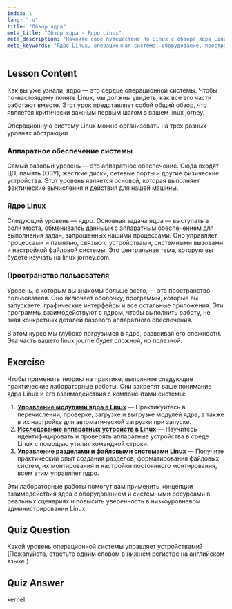 ```yaml
---
index: 1
lang: "ru"
title: "Обзор ядра"
meta_title: "Обзор ядра - Ядро Linux"
meta_description: "Начните свое путешествие по Linux с обзора ядра Linux. Поймите его основную роль в управлении оборудованием и пространством пользователя — фундаментальную концепцию на linuxjourney.com."
meta_keywords: "Ядро Linux, операционная система, оборудование, пространство пользователя, путешествие по Linux, linuxjourney.com"
---
```


## Lesson Content

Как вы уже узнали, ядро — это сердце операционной системы. Чтобы по-настоящему понять Linux, мы должны увидеть, как все его части работают вместе. Этот урок представляет собой общий обзор, что является критически важным первым шагом в вашем linux jorney.

Операционную систему Linux можно организовать на трех разных уровнях абстракции.

### Аппаратное обеспечение системы

Самый базовый уровень — это аппаратное обеспечение. Сюда входят ЦП, память (ОЗУ), жесткие диски, сетевые порты и другие физические устройства. Этот уровень является основой, которая выполняет фактические вычисления и действия для нашей машины.

### Ядро Linux

Следующий уровень — ядро. Основная задача ядра — выступать в роли моста, обмениваясь данными с аппаратным обеспечением для выполнения задач, запрошенных нашими процессами. Оно управляет процессами и памятью, связью с устройствами, системными вызовами и настройкой файловой системы. Это центральная тема, которую вы будете изучать на linux jorney.com.

### Пространство пользователя

Уровень, с которым вы знакомы больше всего, — это пространство пользователя. Оно включает оболочку, программы, которые вы запускаете, графические интерфейсы и все остальные приложения. Эти программы взаимодействуют с ядром, чтобы выполнить работу, не зная конкретных деталей базового аппаратного обеспечения.

В этом курсе мы глубоко погрузимся в ядро, развеивая его сложности. Эта часть вашего linux journe будет сложной, но полезной.

## Exercise

Чтобы применить теорию на практике, выполните следующие практические лабораторные работы. Они закрепят ваше понимание ядра Linux и его взаимодействия с компонентами системы:

1. **[Управление модулями ядра в Linux](https://labex.io/ru/labs/comptia-manage-kernel-modules-in-linux-590865)** — Практикуйтесь в перечислении, проверке, загрузке и выгрузке модулей ядра, а также в их настройке для автоматической загрузки при запуске.
2. **[Исследование аппаратных устройств в Linux](https://labex.io/ru/labs/comptia-explore-hardware-devices-in-linux-590861)** — Научитесь идентифицировать и проверять аппаратные устройства в среде Linux с помощью утилит командной строки.
3. **[Управление разделами и файловыми системами Linux](https://labex.io/ru/labs/comptia-manage-linux-partitions-and-filesystems-590845)** — Получите практический опыт создания разделов, форматирования файловых систем, их монтирования и настройки постоянного монтирования, всем этим управляет ядро.

Эти лабораторные работы помогут вам применить концепции взаимодействия ядра с оборудованием и системными ресурсами в реальных сценариях и повысить уверенность в низкоуровневом администрировании Linux.

## Quiz Question

Какой уровень операционной системы управляет устройствами? (Пожалуйста, ответьте одним словом в нижнем регистре на английском языке.)

## Quiz Answer

kernel
